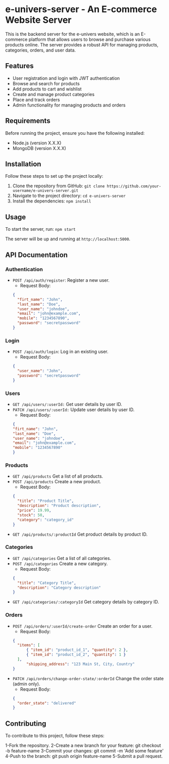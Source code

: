 # e-univers-server - An E-commerce Website Server



This is the backend server for the e-univers website, which is an E-commerce platform that allows users to browse and purchase various products online. The server provides a robust API for managing products, categories, orders, and user data.

## Features

- User registration and login with JWT authentication
- Browse and search for products
- Add products to cart and wishlist
- Create and manage product categories
- Place and track orders
- Admin functionality for managing products and orders

## Requirements

Before running the project, ensure you have the following installed:

- Node.js (version X.X.X)
- MongoDB (version X.X.X)

## Installation

Follow these steps to set up the project locally:

1. Clone the repository from GitHub: `git clone https://github.com/your-username/e-univers-server.git`
2. Navigate to the project directory: `cd e-univers-server`
3. Install the dependencies: `npm install`

## Usage

To start the server, run: `npm start`

The server will be up and running at `http://localhost:5000`.

## API Documentation

### Authentication

- `POST /api/auth/register`: Register a new user.
  - Request Body:
  ```json
  {
    "firt_name": "John",
    "last_name": "Doe",
    "user_name": "johndoe",
    "email": "john@example.com",
    "mobile": "1234567890",
    "password": "secretpassword"
  }

  
### Login

- `POST /api/auth/login`: Log in an existing user.
  - Request Body:
  ```json
  {
    "user_name": "John",
    "password": "secretpassword"
  }

  
### Users

- `GET /api/users/:userId:` Get user details by user ID.
- `PATCH /api/users/:userId:` Update user details by user ID.
  - Request Body:
  ```json
  {
  "firt_name": "John",
  "last_name": "Doe",
  "user_name": "johndoe",
  "email": "john@example.com",
  "mobile": "1234567890"
  }

### Products

- `GET /api/products` Get a list of all products.
- `POST /api/products` Create a new product.
  - Request Body:
  ```json
  {
    "title": "Product Title",
    "description": "Product description",
    "price": 19.99,
    "stock": 50,
    "category": "category_id"
  }
- `GET /api/products/:productId` Get product details by product ID.

### Categories

- `GET /api/categories` Get a list of all categories.
- `POST /api/categories` Create a new category.
  - Request Body:
  ```json
  {
    "title": "Category Title",
    "description": "Category description"
  }
- `GET /api/categories/:categoryId` Get category details by category ID.

### Orders

- `POST /api/orders/:userId/create-order`  Create an order for a user.
  - Request Body:
  ```json
  {
    "items": [
        { "item_id": "product_id_1", "quantity": 2 },
        { "item_id": "product_id_2", "quantity": 1 }
    ],
        "shipping_address": "123 Main St, City, Country"
  }
  
- `PATCH /api/orders/change-order-state/:orderId`  Change the order state (admin only).
  - Request Body:
  ```json
  {
    "order_state": "delivered"
  }

## Contributing
To contribute to this project, follow these steps:

1-Fork the repository.
2-Create a new branch for your feature: git checkout -b feature-name
3-Commit your changes: git commit -m 'Add some feature'
4-Push to the branch: git push origin feature-name
5-Submit a pull request.


